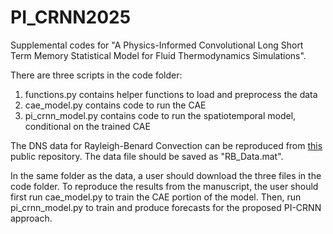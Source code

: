 # PI_CRNN2025

Supplemental codes for "A Physics-Informed Convolutional Long Short Term Memory Statistical Model for Fluid Thermodynamics Simulations".

There are three scripts in the code folder:

1) functions.py contains helper functions to load and preprocess the data
2) cae_model.py contains code to run the CAE
3) pi_crnn_model.py contains code to run the spatiotemporal model, conditional on the trained CAE

The DNS data for Rayleigh-Benard Convection can be reproduced from [this](git.uwaterloo.ca/SPINS/SPINS_main) public repository. The data file should be saved as "RB_Data.mat".

In the same folder as the data, a user should download the three files in the code folder. To reproduce the results from the manuscript, the user should first run cae_model.py to train the CAE portion of the model. Then, run pi_crnn_model.py to train and produce forecasts for the proposed PI-CRNN approach.
